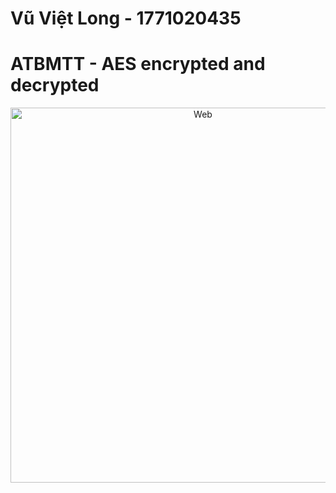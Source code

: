 # Vũ Việt Long - 1771020435
# ATBMTT - AES encrypted and decrypted

<div align="center">
    <p align="center">
        <img src="Ảnh web.png" alt="Web" width="600"/>
    </p>
</div>

